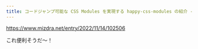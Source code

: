 ```yaml
---
title: コードジャンプ可能な CSS Modules を実現する happy-css-modules の紹介 - mizdra's blog
---
```


https://www.mizdra.net/entry/2022/11/14/102506

これ便利そうだ〜！
